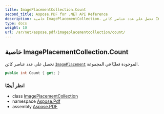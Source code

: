 ```yaml
---
title: ImagePlacementCollection.Count
second_title: Aspose.PDF for .NET API Reference
description: خاصية ImagePlacementCollection. تحصل على عدد عناصر كائن ImagePlacement الموجودة فعليًا في المجموعة
type: docs
weight: 10
url: /ar/net/aspose.pdf/imageplacementcollection/count/
---
```

## خاصية ImagePlacementCollection.Count

تحصل على عدد عناصر كائن [`ImagePlacement`](../../imageplacement/) الموجودة فعليًا في المجموعة.

```csharp
public int Count { get; }
```

### انظر أيضًا

* class [ImagePlacementCollection](../)
* namespace [Aspose.Pdf](../../../aspose.pdf/)
* assembly [Aspose.PDF](../../../)
